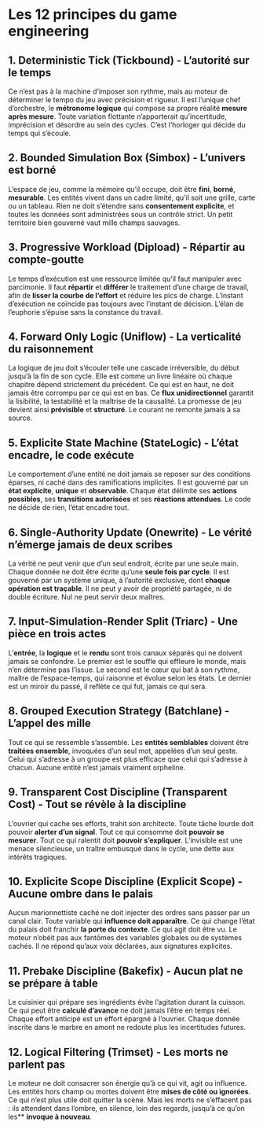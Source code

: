 # Les 12 principes du game engineering

## 1. Deterministic Tick (Tickbound) - L’autorité sur le temps

Ce n’est pas à la machine d’imposer son rythme, mais au moteur de déterminer le tempo du jeu avec précision et rigueur. Il est l’unique chef d’orchestre, le **métronome logique** qui compose sa propre réalité **mesure après mesure**. Toute variation flottante n’apporterait qu’incertitude, imprécision et désordre au sein des cycles. C’est l’horloger qui décide du temps qui s’écoule.

## 2. Bounded Simulation Box (Simbox) - L’univers est borné

L’espace de jeu, comme la mémoire qu’il occupe, doit être **fini**, **borné**, **mesurable**. Les entités vivent dans un cadre limité, qu’il soit une grille, carte ou un tableau. Rien ne doit s’étendre sans **consentement explicite**,  et toutes les données sont administrées sous un contrôle strict. Un petit territoire bien gouverné vaut mille champs sauvages.

## 3. Progressive Workload (Dipload) - Répartir au compte-goutte

Le temps d’exécution est une ressource limitée qu’il faut manipuler avec parcimonie. Il faut **répartir** et **différer** le traitement d’une charge de travail, afin de **lisser la courbe de l’effort** et réduire les pics de charge. L’instant d’exécution ne coïncide pas toujours avec l’instant de décision. L’élan de l’euphorie s’épuise sans la constance du travail.


## 4. Forward Only Logic (Uniflow) - La verticalité du raisonnement

La logique de jeu doit s’écouler telle une cascade irréversible, du début jusqu’à la fin de son cycle. Elle est comme  un livre linéaire où chaque chapitre dépend strictement du précédent. Ce qui est en haut, ne doit jamais être corrompu par ce qui est en bas. Ce **flux unidirectionnel** garantit la lisibilité, la testabilité et la maîtrise de la causalité. La promesse de jeu devient ainsi **prévisible** et **structuré**. Le courant ne remonte jamais à sa source.

## 5. Explicite State Machine (StateLogic) - L’état encadre, le code exécute

Le comportement d’une entité ne doit jamais se reposer sur des conditions éparses, ni caché dans des ramifications implicites. Il est gouverné par un **état explicite**, **unique** et **observable**. Chaque état délimite ses **actions possibles**, ses **transitions autorisées** et ses **réactions attendues**. Le code ne décide de rien, l’état encadre tout.

## 6. Single-Authority Update (Onewrite) - Le vérité n’émerge jamais de deux scribes

La vérité ne peut venir que d’un seul endroit, écrite par une seule main. Chaque donnée ne doit être écrite qu’une **seule fois par cycle**. Il est gouverné par un système unique, à l’autorité exclusive, dont **chaque opération est traçable**. Il ne peut y avoir de propriété partagée, ni de double écriture. Nul ne peut servir deux maîtres.

## 7. Input-Simulation-Render Split (Triarc) - Une pièce en trois actes

L’**entrée**, la **logique** et le **rendu** sont trois canaux séparés qui ne doivent jamais se confondre. Le premier est le souffle qui effleure le monde, mais n’en détermine pas l’issue. Le second est le cœur qui bat à son rythme, maître de l’espace-temps, qui raisonne et évolue selon les états. Le dernier est un miroir du passé, il reflète ce qui fut, jamais ce qui sera.

## 8. Grouped Execution Strategy (Batchlane) - L’appel des mille

Tout ce qui se ressemble s’assemble. Les **entités semblables** doivent être **traitées ensemble**, invoquées d’un seul mot, appelées d’un seul geste. Celui qui s’adresse à un groupe est plus efficace que celui qui s’adresse à chacun. Aucune entité n’est jamais vraiment orpheline.

## 9. Transparent Cost Discipline (Transparent Cost) - Tout se révèle à la discipline 

L’ouvrier qui cache ses efforts, trahit son architecte. Toute tâche lourde doit pouvoir **alerter d’un signal**. Tout ce qui consomme doit **pouvoir se mesurer**. Tout ce qui ralentit doit **pouvoir s’expliquer**. L’invisible est une menace silencieuse, un traître embusqué dans le cycle, une dette aux intérêts tragiques.

## 10. Explicite Scope Discipline (Explicit Scope) - Aucune ombre dans le palais

Aucun marionnettiste caché ne doit injecter des ordres sans passer par un canal clair. Toute variable qui **influence doit apparaître**. Ce qui change l’état du palais doit franchir **la porte du contexte**. Ce qui agit doit être vu. Le moteur n’obéit pas aux fantômes des variables globales ou de systèmes cachés. Il ne répond qu’aux voix déclarées, aux signatures explicites.

## 11. Prebake Discipline (Bakefix) - Aucun plat ne se prépare à table

Le cuisinier qui prépare ses ingrédients évite l’agitation durant la cuisson. Ce qui peut être **calculé d’avance** ne doit jamais l’être en temps réel. Chaque effort anticipé est un effort épargné à l’ouvrier. Chaque donnée inscrite dans le marbre en amont ne redoute plus les incertitudes futures.

## 12. Logical Filtering (Trimset) - Les morts ne parlent pas

Le moteur ne doit consacrer son énergie qu’à ce qui vit, agit ou influence. Les entités hors champ ou mortes doivent être **mises de côté ou ignorées**. Ce qui n’est plus utile doit quitter la scène. Mais les morts ne s’effacent pas : ils attendent dans l’ombre, en silence, loin des regards, jusqu’à ce qu’on les** **invoque à nouveau**.
